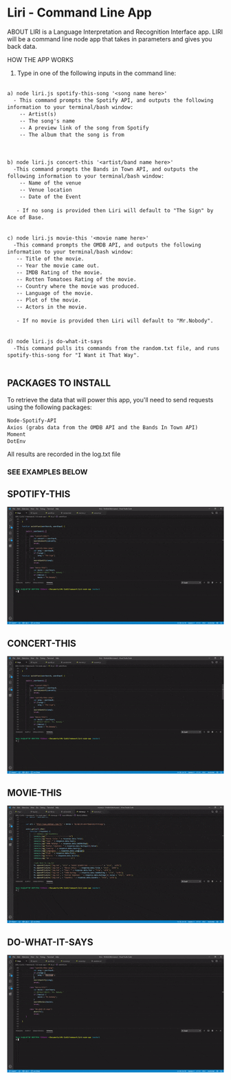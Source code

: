 # Liri - Command Line App

ABOUT
LIRI is a Language Interpretation and Recognition Interface app. LIRI will be a command line node app that takes in parameters and gives you back data.


HOW THE APP WORKS
1. Type in one of the following inputs in the command line:

```

a) node liri.js spotify-this-song '<song name here>'
  - This command prompts the Spotify API, and outputs the following information to your terminal/bash window:
    -- Artist(s)
    -- The song's name
    -- A preview link of the song from Spotify
    -- The album that the song is from
  

  
b) node liri.js concert-this '<artist/band name here>'
  -This command prompts the Bands in Town API, and outputs the following information to your terminal/bash window:
    -- Name of the venue
    -- Venue location
    -- Date of the Event

   - If no song is provided then Liri will default to "The Sign" by Ace of Base.
   
 
c) node liri.js movie-this '<movie name here>'
  -This command prompts the OMDB API, and outputs the following information to your terminal/bash window:
   -- Title of the movie.
   -- Year the movie came out.
   -- IMDB Rating of the movie.
   -- Rotten Tomatoes Rating of the movie.
   -- Country where the movie was produced.
   -- Language of the movie.
   -- Plot of the movie.
   -- Actors in the movie.

   - If no movie is provided then Liri will default to "Mr.Nobody".

  
d) node liri.js do-what-it-says
  -This command pulls its commands from the random.txt file, and runs spotify-this-song for "I Want it That Way".
  
```


## PACKAGES TO INSTALL
To retrieve the data that will power this app, you'll need to send requests using the following packages: 
```
Node-Spotify-API
Axios (grabs data from the OMDB API and the Bands In Town API)
Moment
DotEnv
```

All results are recorded in the log.txt file

### SEE EXAMPLES BELOW

## SPOTIFY-THIS <br> 
![](SPOTIFY-THIS.gif)

## CONCERT-THIS <br>
![](CONCERT-THIS.gif)

## MOVIE-THIS <br>
![](MOVIE-THIS.gif)

## DO-WHAT-IT-SAYS <br>
![](DO-WHAT-IT-SAYS.gif)

